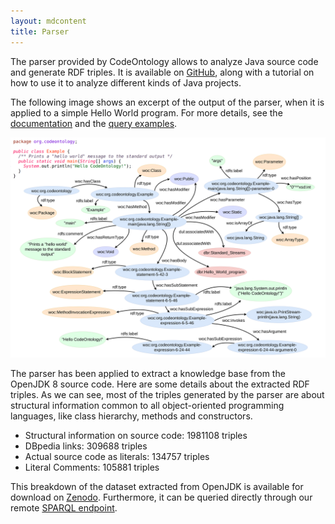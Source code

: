 ```yaml
---
layout: mdcontent
title: Parser
---
```


<div id="parser" class="jumbotron">
<p>
The parser provided by CodeOntology allows to analyze Java source code and generate RDF triples.
It is available on <a class="relevant" href="https://github.com/codeontology/parser">GitHub</a>, along with a tutorial on how to use it to analyze different kinds of Java projects.
</p>
<p>
The following image shows an excerpt of the output of the parser, when it is applied to a simple Hello World program.
For more details, see the <a class="relevant" href="{{ site.baseurl }}/docs">documentation</a> and the <a class="relevant" href="{{ site.baseurl }}/samples">query examples</a>.
</p>
<img id="helloCodeOntology" alt="" src="public/img/helloCodeOntology.jpg" class="profile">
<p>
The parser has been applied to extract a knowledge base from the OpenJDK 8 source code.
Here are some details about the extracted RDF triples. As we can see, most of the triples generated by the parser are about structural  information common to all object-oriented programming languages, like class hierarchy, methods and constructors.
</p>
<ul>
<li>Structural information on source code: 1981108 triples</li>
<li>DBpedia links: 309688 triples</li>
<li>Actual source code as literals: 134757 triples</li>
<li>Literal Comments: 105881 triples</li>
</ul>
<p>This breakdown of the dataset extracted from OpenJDK is available for download on <a class="relevant" href="https://doi.org/10.5281/zenodo.818116">Zenodo</a>. Furthermore, it can be queried directly through our remote <a class="relevant" href="{{ site.baseurl }}/sparql">SPARQL endpoint</a>.</p>
</div>


